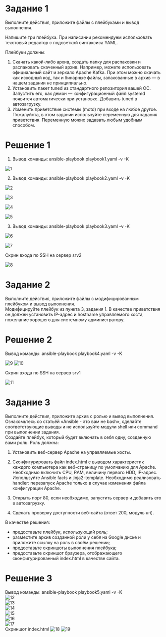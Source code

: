 #  Задание 1

Выполните действия, приложите файлы с плейбуками и вывод выполнения.

Напишите три плейбука. При написании рекомендуем использовать текстовый редактор с подсветкой синтаксиса YAML.

Плейбуки должны:

1. Скачать какой-либо архив, создать папку для распаковки и распаковать скаченный архив. Например, можете использовать официальный сайт и зеркало Apache Kafka. При этом можно скачать как исходный код, так и бинарные файлы, запакованные в архив — в нашем задании не принципиально.  
2. Установить пакет tuned из стандартного репозитория вашей ОС. Запустить его, как демон — конфигурационный файл systemd появится автоматически при установке. Добавить tuned в автозагрузку.  
3. Изменить приветствие системы (motd) при входе на любое другое. Пожалуйста, в этом задании используйте переменную для задания приветствия. Переменную можно задавать любым удобным способом.

# Решение 1

1. Вывод команды: ansible-playbook playbook1.yaml \-v \-K

![1](img/image15.png)


2. Вывод команды: ansible-playbook playbook2.yaml \-v \-K

![2](img/image12.png)

![3](img/image7.png)

![4](img/image6.png)

![5](img/image1.png)

3. Вывод команды: ansible-playbook playbook3.yaml \-v \-K

![6](img/image19.png)

![7](img/image16.png)

Скрин входа по SSH на сервер srv2

![8](img/image9.png)

# Задание 2

Выполните действия, приложите файлы с модифицированным плейбуком и вывод выполнения.  
Модифицируйте плейбук из пункта 3, задания 1\. В качестве приветствия он должен установить IP-адрес и hostname управляемого хоста, пожелание хорошего дня системному администратору.

# Решение 2

Вывод команды: ansible-playbook playbook4.yaml \-v \-K

![9](img/image18.png) 
![10](img/image10.png)

Скрин входа по SSH на сервер srv1

![11](img/image13.png)

# Задание 3

Выполните действия, приложите архив с ролью и вывод выполнения.  
Ознакомьтесь со статьёй «Ansible \- это вам не bash», сделайте соответствующие выводы и не используйте модули shell или command при выполнении задания.  
Создайте плейбук, который будет включать в себя одну, созданную вами роль. Роль должна:

1. Установить веб\-сервер Apache на управляемые хосты.

2. Сконфигурировать файл index.html c выводом характеристик каждого компьютера как веб\-страницу по умолчанию для Apache. Необходимо включить CPU, RAM, величину первого HDD, IP-адрес. Используйте Ansible facts и jinja2-template. Необходимо реализовать handler: перезапуск Apache только в случае изменения файла конфигурации Apache.

3. Открыть порт 80, если необходимо, запустить сервер и добавить его в автозагрузку.

4. Сделать проверку доступности веб\-сайта (ответ 200, модуль uri).

В качестве решения:

* предоставьте плейбук, использующий роль;  
* разместите архив созданной роли у себя на Google диске и приложите ссылку на роль в своём решении;  
* предоставьте скриншоты выполнения плейбука;  
* предоставьте скриншот браузера, отображающего сконфигурированный index.html в качестве сайта.


# Решение 3

Вывод команды: ansible-playbook playbook5.yaml \-v \-K  
![12](img/image17.png)  
![13](img/image14.png)  
![14](img/image11.png)  
![15](img/image5.png)  
![16](img/image3.png)  
![17](img/image2.png)  
Скриншот index.html
![18](img/image4.png)
![19](img/image8.png)